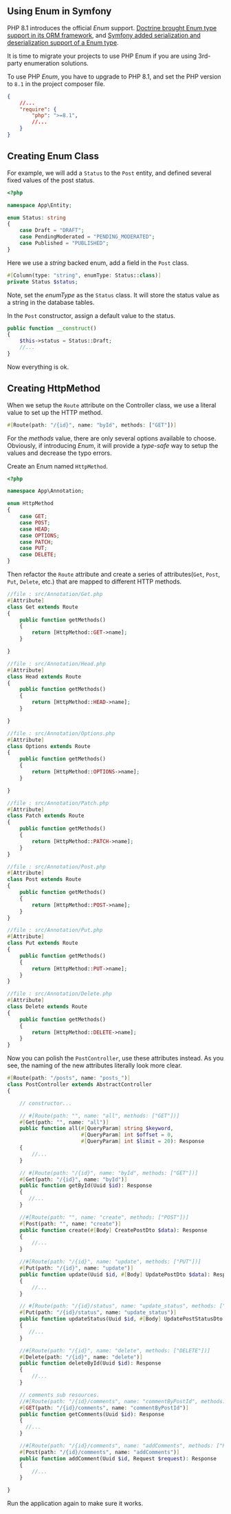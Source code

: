 ## Using Enum in Symfony

PHP 8.1 introduces the official *Enum* support.   [Doctrine brought Enum type support in its ORM framework](https://www.doctrine-project.org/2022/01/11/orm-2.11.html),  and [Symfony added serialization and deserialization support of a Enum type](https://symfony.com/blog/new-in-symfony-5-4-php-enumerations-support).  

It is time to migrate your projects to use PHP Enum if you are using 3rd-party enumeration solutions.

To use PHP *Enum*, you have to upgrade to PHP 8.1, and set the PHP version to `8.1`  in the project composer file.

```json
{
    //...
    "require": {
        "php": ">=8.1",
        //...
    }
}
```



## Creating Enum Class

For example, we will add a `Status` to the `Post` entity, and defined several fixed values of the post status.

```php
<?php

namespace App\Entity;

enum Status: string
{
    case Draft = "DRAFT";
    case PendingModerated = "PENDING_MODERATED";
    case Published = "PUBLISHED";
}
```

Here we use a *string* backed enum, add a field in the `Post` class.

```php
#[Column(type: "string", enumType: Status::class)]
private Status $status;
```

Note, set the *enumType* as the `Status` class.  It will store the status value as a string in the database tables.

In the `Post` constructor, assign a default value to the status.

```php
public function __construct()
{
    $this->status = Status::Draft;
    //...
}
```

Now everything is ok. 

## Creating HttpMethod

 When we setup the `Route` attribute on the Controller class,  we use a literal value to set up the HTTP method.

```php
#[Route(path: "/{id}", name: "byId", methods: ["GET"])]
```

For the *methods* value, there are only several options available to choose. Obviously, if introducing *Enum*, it will provide a *type-safe* way to  setup the values and decrease the typo errors.

Create an Enum named `HttpMethod`.

```php
<?php

namespace App\Annotation;

enum HttpMethod
{
    case GET;
    case POST;
    case HEAD;
    case OPTIONS;
    case PATCH;
    case PUT;
    case DELETE;
}
```

Then refactor the `Route` attribute and create a series of attributes(`Get`, `Post`, `Put`, `Delete`, etc.) that are mapped to different HTTP methods.

```php
//file : src/Annotation/Get.php
#[Attribute]
class Get extends Route
{
    public function getMethods()
    {
        return [HttpMethod::GET->name];
    }

}

//file : src/Annotation/Head.php
#[Attribute]
class Head extends Route
{
    public function getMethods()
    {
        return [HttpMethod::HEAD->name];
    }

}

//file : src/Annotation/Options.php
#[Attribute]
class Options extends Route
{
    public function getMethods()
    {
        return [HttpMethod::OPTIONS->name];
    }

}

//file : src/Annotation/Patch.php
#[Attribute]
class Patch extends Route
{
    public function getMethods()
    {
        return [HttpMethod::PATCH->name];
    }
}

//file : src/Annotation/Post.php
#[Attribute]
class Post extends Route
{
    public function getMethods()
    {
        return [HttpMethod::POST->name];
    }
}

//file : src/Annotation/Put.php
#[Attribute]
class Put extends Route
{
    public function getMethods()
    {
        return [HttpMethod::PUT->name];
    }
}

//file : src/Annotation/Delete.php
#[Attribute]
class Delete extends Route
{
    public function getMethods()
    {
        return [HttpMethod::DELETE->name];
    }
}
```

Now you can polish the `PostController`, use these attributes instead. As you see, the naming of the new attributes literally look more clear.

```php
#[Route(path: "/posts", name: "posts_")]
class PostController extends AbstractController
{

    // constructor...

    // #[Route(path: "", name: "all", methods: ["GET"])]
    #[Get(path: "", name: "all")]
    public function all(#[QueryParam] string $keyword,
                        #[QueryParam] int $offset = 0,
                        #[QueryParam] int $limit = 20): Response
    {
        //...
    }

    // #[Route(path: "/{id}", name: "byId", methods: ["GET"])]
    #[Get(path: "/{id}", name: "byId")]
    public function getById(Uuid $id): Response
    {
       //...
    }

    //#[Route(path: "", name: "create", methods: ["POST"])]
    #[Post(path: "", name: "create")]
    public function create(#[Body] CreatePostDto $data): Response
    {
        //...
    }

    //#[Route(path: "/{id}", name: "update", methods: ["PUT"])]
    #[Put(path: "/{id}", name: "update")]
    public function update(Uuid $id, #[Body] UpdatePostDto $data): Response
    {
        //...
    }

    // #[Route(path: "/{id}/status", name: "update_status", methods: ["PUT"])]
    #[Put(path: "/{id}/status", name: "update_status")]
    public function updateStatus(Uuid $id, #[Body] UpdatePostStatusDto $data): Response
    {
       //...
    }

    //#[Route(path: "/{id}", name: "delete", methods: ["DELETE"])]
    #[Delete(path: "/{id}", name: "delete")]
    public function deleteById(Uuid $id): Response
    {
        //...
    }

    // comments sub resources.
    //#[Route(path: "/{id}/comments", name: "commentByPostId", methods: ["GET"])]
    #[GET(path: "/{id}/comments", name: "commentByPostId")]
    public function getComments(Uuid $id): Response
    {
      //...
    }

    //#[Route(path: "/{id}/comments", name: "addComments", methods: ["POST"])]
    #[Post(path: "/{id}/comments", name: "addComments")]
    public function addComment(Uuid $id, Request $request): Response
    {
		//...
    }

}

```

Run the application again to make sure it works.


